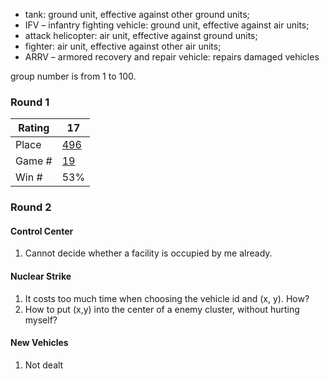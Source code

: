 * tank: ground unit, effective against other ground units;
* IFV – infantry fighting vehicle: ground unit, effective against air units;
* attack helicopter: air unit, effective against ground units;
* fighter: air unit, effective against other air units;
* ARRV – armored recovery and repair vehicle: repairs damaged vehicles




group number is from 1 to 100.



### Round 1

| Rating | 17                                       |
| ------ | ---------------------------------------- |
| Place  | [496](http://russianaicup.ru/contest/2/standings/page/5#standings-row-for-place-496) |
| Game # | [19](http://russianaicup.ru/profile/songzy12/contest2) |
| Win #  | 53%                                      |

### Round 2

#### Control Center

1. Cannot decide whether a facility is occupied by me already.

#### Nuclear Strike

1. It costs too much time when choosing the vehicle id and (x, y). How?
2. How to put (x,y) into the center of a enemy cluster, without hurting myself?

#### New Vehicles

1. Not dealt

